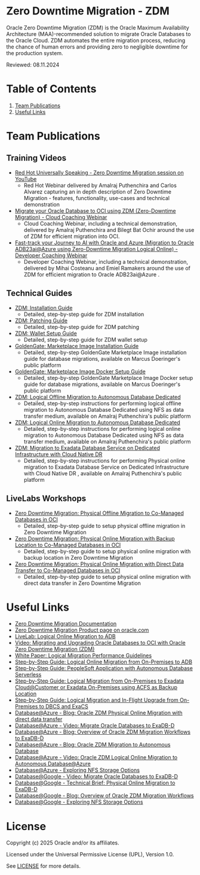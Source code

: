 # Zero Downtime Migration - ZDM
 
Oracle Zero Downtime Migration (ZDM) is the Oracle Maximum Availability Architecture (MAA)-recommended solution to migrate Oracle Databases to the Oracle Cloud. ZDM automates the entire migration process, reducing the chance of human errors and providing zero to negligible downtime for the production system.

Reviewed: 08.11.2024 

# Table of Contents
 
1. [Team Publications](#team-publications)
2. [Useful Links](#useful-links)
 
# Team Publications

## Training Videos

- [Red Hot Universally Speaking - Zero Downtime Migration session on YouTube](https://www.youtube.com/watch?v=1jQ9GtAKDF0)
    - Red Hot Webinar delivered by Amalraj Puthenchira and Carlos Alvarez capturing an in depth description of Zero Downtime Migration - features, functionality, use-cases and technical demonstration
- [Migrate your Oracle Database to OCI using ZDM (Zero-Downtime Migration) - Cloud Coaching Webinar](https://www.youtube.com/watch?v=SXb7KVZjpV8)
    - Cloud Coaching Webinar, including a technical demonstration, delivered by Amalraj Puthenchira and Bilegt Bat Ochir around the use of ZDM for efficient migration into OCI.
- [Fast-track your Journey to AI with Oracle and Azure (Migration to Oracle ADB23ai@Azure using Zero-Downtime Migration Logical Online) - Developer Coaching Webinar](https://www.youtube.com/watch?v=SanGj96PoxI)
    - Developer Coaching Webinar, including a technical demonstration, delivered by Mihai Costeanu and Emiel Ramakers around the use of ZDM for efficient migration to Oracle ADB23ai@Azure .

## Technical Guides

- [ZDM: Installation Guide](https://macsdata.com/oracle/zdm-installation) 
    - Detailed, step-by-step guide for ZDM installation
- [ZDM: Patching Guide](https://macsdata.com/oracle/zdm-patching) 
    - Detailed, step-by-step guide for ZDM patching
- [ZDM: Wallet Setup Guide](https://macsdata.com/oracle/zdm-wallet-setup)
    - Detailed, step-by-step guide for ZDM wallet setup
- [GoldenGate: Marketplace Image Installation Guide](https://macsdata.com/oracle/goldengate-marketplace-installation)
    - Detailed, step-by-step GoldenGate Marketplace Image installation guide for database migrations, available on Marcus Doeringer's public platform
- [GoldenGate: Marketplace Image Docker Setup Guide](https://macsdata.com/oracle/goldengate-marketplace-docker-setup)
    - Detailed, step-by-step GoldenGate Marketplace Image Docker setup guide for database migrations, available on Marcus Doeringer's public platform
- [ZDM: Logical Offline Migration to Autonomous Database Dedicated ](https://wordpress.com/post/amalrajputhenchira.wordpress.com/40)
    - Detailed, step-by-step instructions for performing logical offline migration to Autonomous Database Dedicated using NFS as data transfer medium, available on Amalraj Puthenchira's public platform
- [ZDM: Logical Online Migration to Autonomous Database Dedicated ](https://wordpress.com/post/amalrajputhenchira.wordpress.com/170)
    - Detailed, step-by-step instructions for performing logical online migration to Autonomous Database Dedicated using NFS as data transfer medium, available on Amalraj Puthenchira's public platform
- [ZDM: Migration to Exadata Database Service on Dedicated Infrastructure with Cloud Native DR ](https://amalrajputhenchira.wordpress.com/2025/08/04/oracle-zero-downtime-migration-to-exadata-database-service-on-dedicated-infrastructure-with-cloud-native-dr/)
    - Detailed, step-by-step instructions for performing Physical online migration to Exadata Database Service on Dedicated Infrastructure with Cloud Native DR , available on Amalraj Puthenchira's public platform

## LiveLabs Workshops
- [Zero Downtime Migration: Physical Offline Migration to Co-Managed Databases in OCI](https://apexapps.oracle.com/pls/apex/dbpm/r/livelabs/view-workshop?wid=3568)
    - Detailed, step-by-step guide to setup physical offline migration in Zero Downtime Migration 
- [Zero Downtime Migration: Physical Online Migration with Backup Location to Co-Managed Databases in OCI](https://apexapps.oracle.com/pls/apex/dbpm/r/livelabs/view-workshop?wid=3618)
    - Detailed, step-by-step guide to setup physical online migration with backup location in Zero Downtime Migration
- [Zero Downtime Migration: Physical Online Migration with Direct Data Transfer to Co-Managed Databases in OCI](https://apexapps.oracle.com/pls/apex/dbpm/r/livelabs/view-workshop?wid=3669)
    - Detailed, step-by-step guide to setup physical online migration with direct data transfer in Zero Downtime Migration
 
# Useful Links

- [Zero Downtime Migration Documentation](https://docs.oracle.com/en/database/oracle/zero-downtime-migration/index.html)
- [Zero Downtime Migration Product page on oracle.com](https://www.oracle.com/database/zero-downtime-migration)
- [LiveLab: Logical Online Migration to ADB](https://apexapps.oracle.com/pls/apex/dbpm/r/livelabs/view-workshop?wid=937)
- [Video: Migrating and Upgrading Oracle Databases to OCI with Oracle Zero Downtime Migration (ZDM)](https://www.youtube.com/watch?v=WPkqwnXGSjo)
- [White Paper: Logical Migration Performance Guidelines](https://www.oracle.com/docs/tech/zdm-gg-performance.pdf)
- [Step-by-Step Guide: Logical Online Migration from On-Premises to ADB](https://www.oracle.com/a/tech/docs/oracle-zdm-logical-migration-to-autonomous-guide.pdf)
- [Step-by-Step Guide: PeopleSoft Application with Autonomous Database Serverless](https://www.oracle.com/a/tech/docs/oracle-zdm-peoplesoft-adb-migration-guide.pdf)
- [Step-by-Step Guide: Logical Migration from On-Premises to Exadata Cloud@Customer or Exadata On-Premises using ACFS as Backup Location](https://www.oracle.com/a/tech/docs/oracle-zdm-logical-migration-acfs.pdf)
- [Step-by-Step Guide: Logical Migration and In-Flight Upgrade from On-Premises to DBCS and ExaCS](https://www.oracle.com/a/tech/docs/oracle-zdm-logical-migration-step-by-step-guide.pdf)
- [Database@Azure - Blog: Oracle ZDM Physical Online Migration with direct data transfer](https://blogs.oracle.com/maa/post/oracle-zdm-for-oracle-database-at-azure)
- [Database@Azure - Video: Migrate Oracle Databases to ExaDB-D](https://www.youtube.com/watch?v=1fDDGlb7y7Y)
- [Database@Azure - Blog: Overview of Oracle ZDM Migration Workflows to ExaDB-D](https://blogs.oracle.com/maa/post/overview-of-oracle-zdm-migration-workflows-to-exadata-database-service-on-oracle-databaseazure)
- [Database@Azure - Blog: Oracle ZDM Migration to Autonomous Database](https://blogs.oracle.com/maa/post/oracle-zdm-to-autonomous-database-on-azure)
- [Database@Azure - Video: Oracle ZDM Logical Online Migration to Autonomous Database@Azure](https://www.youtube.com/watch?v=SanGj96PoxI)
- [Database@Azure - Exploring NFS Storage Options](https://blogs.oracle.com/maa/post/nfs-options-zdm-migration-oracle-database-azure)
- [Database@Google - Video: Migrate Oracle Databases to ExaDB-D](https://www.youtube.com/watch?v=GQ5xXXS3bRc)
- [Database@Google - Technical Brief: Physical Online Migration to ExaDB-D](https://www.oracle.com/a/otn/docs/database/zdm-physical-online-migration-to-oracle-at-google.pdf)
- [Database@Google - Blog: Overview of Oracle ZDM Migration Workflows](https://blogs.oracle.com/maa/post/oracle-zdm-to-oracle-database-at-google-cloud)
- [Database@Google - Exploring NFS Storage Options](https://blogs.oracle.com/maa/post/nfs-options-zdm-migration-oracle-database-gcp)

# License
 
Copyright (c) 2025 Oracle and/or its affiliates.
 
Licensed under the Universal Permissive License (UPL), Version 1.0.
 
See [LICENSE](https://github.com/oracle-devrel/technology-engineering/blob/main/LICENSE) for more details.
